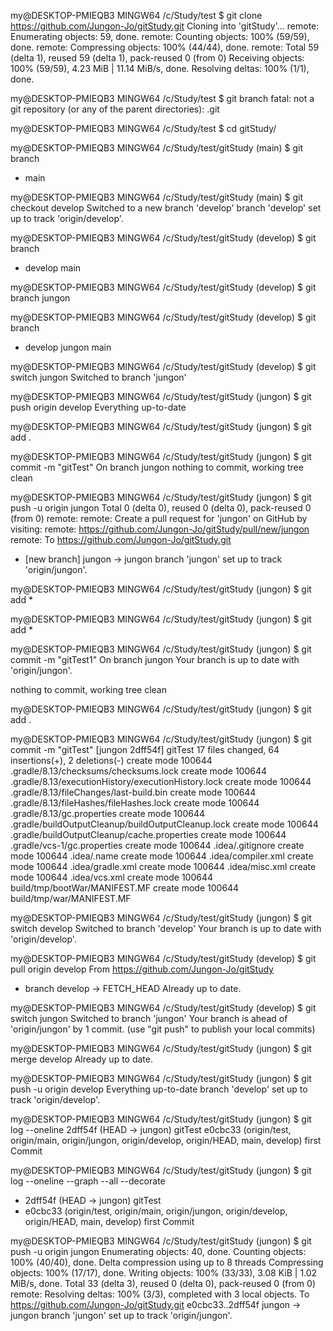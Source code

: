 
my@DESKTOP-PMIEQB3 MINGW64 /c/Study/test
$ git clone https://github.com/Jungon-Jo/gitStudy.git
Cloning into 'gitStudy'...
remote: Enumerating objects: 59, done.
remote: Counting objects: 100% (59/59), done.
remote: Compressing objects: 100% (44/44), done.
remote: Total 59 (delta 1), reused 59 (delta 1), pack-reused 0 (from 0)
Receiving objects: 100% (59/59), 4.23 MiB | 11.14 MiB/s, done.
Resolving deltas: 100% (1/1), done.

my@DESKTOP-PMIEQB3 MINGW64 /c/Study/test
$ git branch
fatal: not a git repository (or any of the parent directories): .git

my@DESKTOP-PMIEQB3 MINGW64 /c/Study/test
$ cd gitStudy/

my@DESKTOP-PMIEQB3 MINGW64 /c/Study/test/gitStudy (main)
$ git branch
* main

my@DESKTOP-PMIEQB3 MINGW64 /c/Study/test/gitStudy (main)
$ git checkout develop
Switched to a new branch 'develop'
branch 'develop' set up to track 'origin/develop'.

my@DESKTOP-PMIEQB3 MINGW64 /c/Study/test/gitStudy (develop)
$ git branch
* develop
  main

my@DESKTOP-PMIEQB3 MINGW64 /c/Study/test/gitStudy (develop)
$ git branch jungon

my@DESKTOP-PMIEQB3 MINGW64 /c/Study/test/gitStudy (develop)
$ git branch
* develop
  jungon
  main

my@DESKTOP-PMIEQB3 MINGW64 /c/Study/test/gitStudy (develop)
$ git switch jungon
Switched to branch 'jungon'

my@DESKTOP-PMIEQB3 MINGW64 /c/Study/test/gitStudy (jungon)
$ git push origin develop
Everything up-to-date

my@DESKTOP-PMIEQB3 MINGW64 /c/Study/test/gitStudy (jungon)
$ git add .

my@DESKTOP-PMIEQB3 MINGW64 /c/Study/test/gitStudy (jungon)
$ git commit -m "gitTest"
On branch jungon
nothing to commit, working tree clean

my@DESKTOP-PMIEQB3 MINGW64 /c/Study/test/gitStudy (jungon)
$ git push -u origin jungon
Total 0 (delta 0), reused 0 (delta 0), pack-reused 0 (from 0)
remote:
remote: Create a pull request for 'jungon' on GitHub by visiting:
remote:      https://github.com/Jungon-Jo/gitStudy/pull/new/jungon
remote:
To https://github.com/Jungon-Jo/gitStudy.git
 * [new branch]      jungon -> jungon
branch 'jungon' set up to track 'origin/jungon'.

my@DESKTOP-PMIEQB3 MINGW64 /c/Study/test/gitStudy (jungon)
$ git add *

my@DESKTOP-PMIEQB3 MINGW64 /c/Study/test/gitStudy (jungon)
$ git add *

my@DESKTOP-PMIEQB3 MINGW64 /c/Study/test/gitStudy (jungon)
$ git commit -m "gitTest1"
On branch jungon
Your branch is up to date with 'origin/jungon'.

nothing to commit, working tree clean

my@DESKTOP-PMIEQB3 MINGW64 /c/Study/test/gitStudy (jungon)
$ git add .

my@DESKTOP-PMIEQB3 MINGW64 /c/Study/test/gitStudy (jungon)
$ git commit -m "gitTest"
[jungon 2dff54f] gitTest
 17 files changed, 64 insertions(+), 2 deletions(-)
 create mode 100644 .gradle/8.13/checksums/checksums.lock
 create mode 100644 .gradle/8.13/executionHistory/executionHistory.lock
 create mode 100644 .gradle/8.13/fileChanges/last-build.bin
 create mode 100644 .gradle/8.13/fileHashes/fileHashes.lock
 create mode 100644 .gradle/8.13/gc.properties
 create mode 100644 .gradle/buildOutputCleanup/buildOutputCleanup.lock
 create mode 100644 .gradle/buildOutputCleanup/cache.properties
 create mode 100644 .gradle/vcs-1/gc.properties
 create mode 100644 .idea/.gitignore
 create mode 100644 .idea/.name
 create mode 100644 .idea/compiler.xml
 create mode 100644 .idea/gradle.xml
 create mode 100644 .idea/misc.xml
 create mode 100644 .idea/vcs.xml
 create mode 100644 build/tmp/bootWar/MANIFEST.MF
 create mode 100644 build/tmp/war/MANIFEST.MF

my@DESKTOP-PMIEQB3 MINGW64 /c/Study/test/gitStudy (jungon)
$ git switch develop
Switched to branch 'develop'
Your branch is up to date with 'origin/develop'.

my@DESKTOP-PMIEQB3 MINGW64 /c/Study/test/gitStudy (develop)
$ git pull origin develop
From https://github.com/Jungon-Jo/gitStudy
 * branch            develop    -> FETCH_HEAD
Already up to date.

my@DESKTOP-PMIEQB3 MINGW64 /c/Study/test/gitStudy (develop)
$ git switch jungon
Switched to branch 'jungon'
Your branch is ahead of 'origin/jungon' by 1 commit.
  (use "git push" to publish your local commits)

my@DESKTOP-PMIEQB3 MINGW64 /c/Study/test/gitStudy (jungon)
$ git merge develop
Already up to date.

my@DESKTOP-PMIEQB3 MINGW64 /c/Study/test/gitStudy (jungon)
$ git push -u origin develop
Everything up-to-date
branch 'develop' set up to track 'origin/develop'.

my@DESKTOP-PMIEQB3 MINGW64 /c/Study/test/gitStudy (jungon)
$ git log --oneline
2dff54f (HEAD -> jungon) gitTest
e0cbc33 (origin/test, origin/main, origin/jungon, origin/develop, origin/HEAD, main, develop) first Commit

my@DESKTOP-PMIEQB3 MINGW64 /c/Study/test/gitStudy (jungon)
$ git log --oneline --graph --all --decorate
* 2dff54f (HEAD -> jungon) gitTest
* e0cbc33 (origin/test, origin/main, origin/jungon, origin/develop, origin/HEAD, main, develop) first Commit

my@DESKTOP-PMIEQB3 MINGW64 /c/Study/test/gitStudy (jungon)
$ git push -u origin jungon
Enumerating objects: 40, done.
Counting objects: 100% (40/40), done.
Delta compression using up to 8 threads
Compressing objects: 100% (17/17), done.
Writing objects: 100% (33/33), 3.08 KiB | 1.02 MiB/s, done.
Total 33 (delta 3), reused 0 (delta 0), pack-reused 0 (from 0)
remote: Resolving deltas: 100% (3/3), completed with 3 local objects.
To https://github.com/Jungon-Jo/gitStudy.git
   e0cbc33..2dff54f  jungon -> jungon
branch 'jungon' set up to track 'origin/jungon'.

